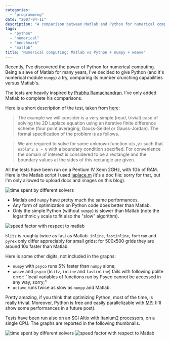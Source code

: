 ```yaml
---
categories:
  - "programming"
date: "2007-04-11"
description: "A comparison between Matlab and Python for numerical computing"
tags:
  - "python"
  - "numerical"
  - "benchmark"
  - "matlab"
title: "Numerical computing: Matlab vs Python + numpy + weave"
---
```


Recently, I've discovered the power of Python for numerical computing. Being a
slave of Matlab for many years, I've decided to give Python (and it's numerical
module `numpy`) a try, comparing its number crunching capabilities versus
Matlab's.

The tests are heavily inspired by [Prabhu Ramachandran][1]. I've
only added Matlab to complete his comparisons.

Here is a short description of
the test, taken from [here][1]: 

> The example we will consider is a very simple (read, trivial) case of solving
> the 2D Laplace equation using an iterative finite difference scheme (four
> point averaging, Gauss-Seidel or Gauss-Jordan).  The formal specification of
> the problem is as follows.

> We are required to solve for some unknown function
> `u(x,y)` such that `nabla^2 u = 0` with a boundary condition specified. For
> convenience the domain of interest is considered to be a rectangle and the
> boundary values at the sides of this rectangle are given.

All the tests have been run on a Pentium IV Xeon 2GHz, with 1Gb of RAM. Here is the Matlab script I used [laplace.m][2] (it's a doc file: sorry for that, but
I'm only allowed to upload docs and images on this blog).

![time spent by different solvers][3]

* Matlab and `numpy` have pretty much the same performances.
* Any form of optimization on Python code does better than Matlab.
* Only the simple Python (without `numpy`) is slower than Matlab (note the logarithmic `y`
scale to fit also the "slow" algorithm).

![speed factor with respect to matlab][4]

`blitz` is roughly twice as fast as Matlab. `inline`, `fastinline`,
`fortran` and `pyrex` only differ appreciably for small grids: for 500x500 grids
they are around 10x faster than Matlab.

Here is some other digits, not included in the graphs: 

  * `numpy` with `psyco` runs 5% faster than `numpy` alone;
  * `weave` and `psyco` (`blitz`, `inline` and `fastinline`) fails with
    following polite error: "local variables of functions run by Psyco cannot
    be accessed in any way, sorry;"
  * `octave` runs twice as slow as `numpy` and Matlab.

Pretty amazing, if you think that optimizing Python, most of the time, is
really trivial. Moreover, Python is free and easily parallelizable with
[MPI][5] (I'll show some performances in a future post).

Tests have been run
also on an SGI Altix with Itanium2 processors, on a single CPU. The graphs are
reported in the following thumbnails.

![time spent by different solvers][6]
![speed factor with respect to Matlab][7]

   [1]: http://www.scipy.org/PerformancePython (performance python)
   [2]: /blog/img/laplacem.doc (laplace.m)
   [3]: /blog/img/time.png
   [4]: /blog/img/factor.png
   [5]: http://mpi4py.scipy.org/
   [6]: /blog/img/pico_time.png
   [7]: /blog/img/pico_factor.png
   [8]: http://linearalgebra21.blogspot.com

